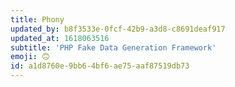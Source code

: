 ```yaml
---
title: Phony
updated_by: b8f3533e-0fcf-42b9-a3d8-c8691deaf917
updated_at: 1618063516
subtitle: 'PHP Fake Data Generation Framework'
emoji: 🙃
id: a1d8760e-9bb6-4bf6-ae75-aaf87519db73
---
```


